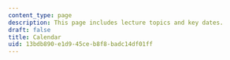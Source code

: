 ```yaml
---
content_type: page
description: This page includes lecture topics and key dates.
draft: false
title: Calendar
uid: 13bdb890-e1d9-45ce-b8f8-badc14df01ff
---
```

